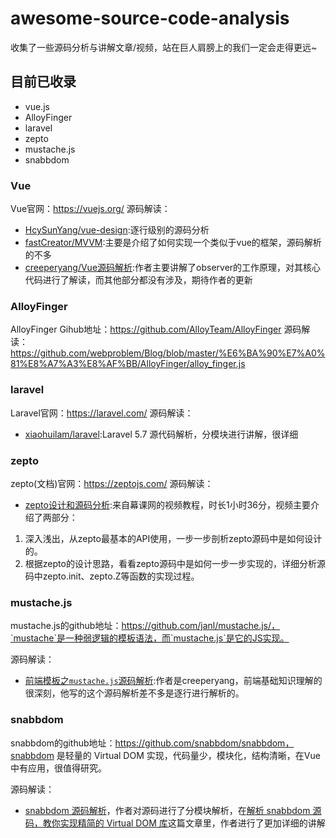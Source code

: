 # awesome-source-code-analysis

收集了一些源码分析与讲解文章/视频，站在巨人肩膀上的我们一定会走得更远~

## 目前已收录

* vue.js
* AlloyFinger
* laravel
* zepto
* mustache.js
* snabbdom

### Vue

Vue官网：https://vuejs.org/
源码解读：

* [HcySunYang/vue-design](https://github.com/HcySunYang/vue-design):逐行级别的源码分析
* [fastCreator/MVVM](https://github.com/fastCreator/MVVM):主要是介绍了如何实现一个类似于vue的框架，源码解析的不多
* [creeperyang/Vue源码解析](https://github.com/creeperyang/blog/issues/45):作者主要讲解了observer的工作原理，对其核心代码进行了解读，而其他部分都没有涉及，期待作者的更新

### AlloyFinger

AlloyFinger Gihub地址：https://github.com/AlloyTeam/AlloyFinger
源码解读：https://github.com/webproblem/Blog/blob/master/%E6%BA%90%E7%A0%81%E8%A7%A3%E8%AF%BB/AlloyFinger/alloy_finger.js

### laravel

Laravel官网：https://laravel.com/
源码解读：

* [xiaohuilam/laravel](https://github.com/xiaohuilam/laravel):Laravel 5.7 源代码解析，分模块进行讲解，很详细

### zepto

zepto(文档)官网：https://zeptojs.com/
源码解读：

* [zepto设计和源码分析](http://www.imooc.com/learn/745):来自幕课网的视频教程，时长1小时36分，视频主要介绍了两部分：
1. 深入浅出，从zepto最基本的API使用，一步一步剖析zepto源码中是如何设计的。
2. 根据zepto的设计思路，看看zepto源码中是如何一步一步实现的，详细分析源码中zepto.init、zepto.Z等函数的实现过程。

### mustache.js

mustache.js的github地址：https://github.com/janl/mustache.js/，`mustache`是一种弱逻辑的模板语法，而`mustache.js`是它的JS实现。

源码解读：

* [前端模板之`mustache.js`源码解析](https://github.com/creeperyang/blog/issues/22):作者是creeperyang，前端基础知识理解的很深刻，他写的这个源码解析差不多是逐行进行解析的。

### snabbdom

snabbdom的github地址：https://github.com/snabbdom/snabbdom，snabbdom 是轻量的 Virtual DOM 实现，代码量少，模块化，结构清晰，在Vue中有应用，很值得研究。

源码解读：

* [snabbdom 源码解析](https://github.com/creeperyang/blog/tree/master/codes/snabbdom/)，作者对源码进行了分模块解析，在[解析 snabbdom 源码，教你实现精简的 Virtual DOM 库](https://github.com/creeperyang/blog/issues/33)这篇文章里，作者进行了更加详细的讲解

